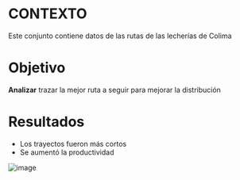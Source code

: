 # CONTEXTO
Este conjunto contiene datos de las rutas de las lecherías de Colima
# Objetivo
 **Analizar** trazar la mejor ruta a seguir para mejorar la distribución 

# Resultados
- Los trayectos fueron más cortos
- Se aumentó la productividad
  
![image](https://github.com/user-attachments/assets/b02aede3-79a3-463d-871e-e4c5ebd1d9b5)
